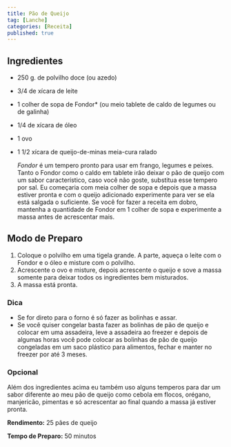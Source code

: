 ```yaml
---
title: Pão de Queijo
tag: [Lanche]
categories: [Receita]
published: true
---
```


## Ingredientes

- 250 g. de polvilho doce (ou azedo)
- 3/4 de xícara de leite
- 1 colher de sopa de Fondor* (ou meio tablete de caldo de legumes ou de galinha)
- 1/4 de xícara de óleo
- 1 ovo
- 1 1/2 xícara de queijo-de-minas meia-cura ralado

   *Fondor* é um tempero pronto para usar em frango, legumes e peixes. Tanto o Fondor como o caldo em tablete irão deixar o pão de queijo com um sabor característico, caso você não goste, substitua esse tempero por sal. Eu começaria com meia colher de sopa e depois que a massa estiver pronta e com o queijo adicionado experimente para ver se ela está salgada o suficiente. Se você for fazer a receita em dobro, mantenha a quantidade de Fondor em 1 colher de sopa e experimente a massa antes de acrescentar mais.

## Modo de Preparo

1. Coloque o polvilho em uma tigela grande. A parte, aqueça o leite com o Fondor e o óleo e misture com o polvilho.
1. Acrescente o ovo e misture, depois acrescente o queijo e sove a massa somente para deixar todos os ingredientes bem misturados.
1. A massa está pronta.

### Dica

- Se for direto para o forno é só fazer as bolinhas e assar.
- Se você quiser congelar basta fazer as bolinhas de pão de queijo e colocar em uma assadeira, leve a assadeira ao freezer e depois de algumas horas você pode colocar as bolinhas de pão de queijo congeladas em um saco plástico para alimentos, fechar e manter no freezer por até 3 meses.

### Opcional

Além dos ingredientes acima eu também uso alguns temperos para dar um sabor diferente ao meu pão de queijo como cebola em flocos, orégano, manjericão, pimentas e só acrescentar ao final quando a massa já estiver pronta.

**Rendimento:** 25 pães de queijo

**Tempo de Preparo:** 50 minutos
